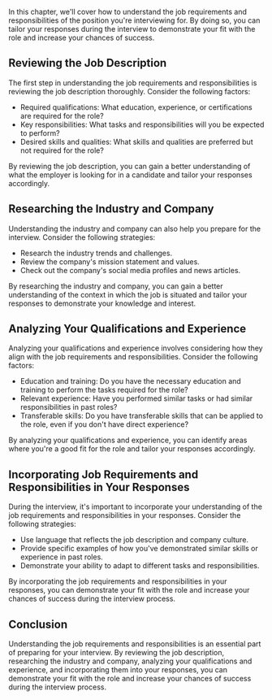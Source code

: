 
In this chapter, we'll cover how to understand the job requirements and responsibilities of the position you're interviewing for. By doing so, you can tailor your responses during the interview to demonstrate your fit with the role and increase your chances of success.

Reviewing the Job Description
-----------------------------

The first step in understanding the job requirements and responsibilities is reviewing the job description thoroughly. Consider the following factors:

* Required qualifications: What education, experience, or certifications are required for the role?
* Key responsibilities: What tasks and responsibilities will you be expected to perform?
* Desired skills and qualities: What skills and qualities are preferred but not required for the role?

By reviewing the job description, you can gain a better understanding of what the employer is looking for in a candidate and tailor your responses accordingly.

Researching the Industry and Company
------------------------------------

Understanding the industry and company can also help you prepare for the interview. Consider the following strategies:

* Research the industry trends and challenges.
* Review the company's mission statement and values.
* Check out the company's social media profiles and news articles.

By researching the industry and company, you can gain a better understanding of the context in which the job is situated and tailor your responses to demonstrate your knowledge and interest.

Analyzing Your Qualifications and Experience
--------------------------------------------

Analyzing your qualifications and experience involves considering how they align with the job requirements and responsibilities. Consider the following factors:

* Education and training: Do you have the necessary education and training to perform the tasks required for the role?
* Relevant experience: Have you performed similar tasks or had similar responsibilities in past roles?
* Transferable skills: Do you have transferable skills that can be applied to the role, even if you don't have direct experience?

By analyzing your qualifications and experience, you can identify areas where you're a good fit for the role and tailor your responses accordingly.

Incorporating Job Requirements and Responsibilities in Your Responses
---------------------------------------------------------------------

During the interview, it's important to incorporate your understanding of the job requirements and responsibilities in your responses. Consider the following strategies:

* Use language that reflects the job description and company culture.
* Provide specific examples of how you've demonstrated similar skills or experience in past roles.
* Demonstrate your ability to adapt to different tasks and responsibilities.

By incorporating the job requirements and responsibilities in your responses, you can demonstrate your fit with the role and increase your chances of success during the interview process.

Conclusion
----------

Understanding the job requirements and responsibilities is an essential part of preparing for your interview. By reviewing the job description, researching the industry and company, analyzing your qualifications and experience, and incorporating them into your responses, you can demonstrate your fit with the role and increase your chances of success during the interview process.
